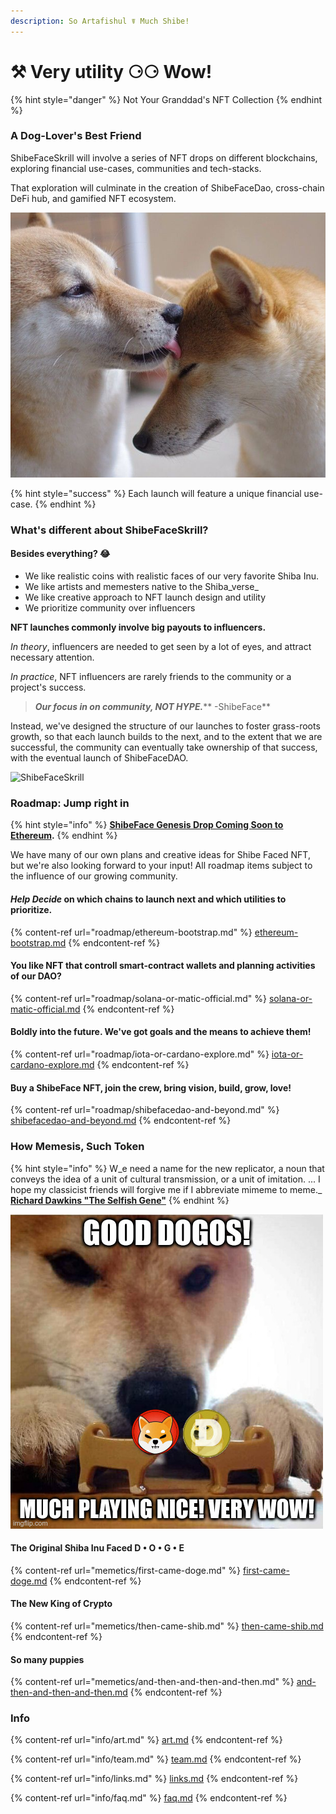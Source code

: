 ```yaml
---
description: So Artafishul ☤ Much Shibe!
---
```


# ⚒ Very utility ⚆⚆ Wow!

{% hint style="danger" %}
Not Your Granddad's NFT Collection&#x20;
{% endhint %}

### **A Dog-Lover's Best Friend**

ShibeFaceSkrill will involve a series of NFT drops on different blockchains, exploring financial use-cases, communities and tech-stacks.

That exploration will culminate in the creation of ShibeFaceDao, cross-chain DeFi hub, and gamified NFT ecosystem.

![Shibe Bless](<.gitbook/assets/image (3).png>)

{% hint style="success" %}
Each launch will feature a unique financial use-case.
{% endhint %}

### What's different about ShibeFaceSkrill?

#### Besides everything? :joy:

* We like realistic coins with realistic faces of our very favorite Shiba Inu.&#x20;
* We like artists and memesters native to the Shiba_verse_
* We like creative approach to NFT launch design and utility
* We prioritize community over influencers &#x20;

**NFT launches commonly involve big payouts to influencers.**&#x20;

_In theory_, influencers are needed to get seen by a lot of eyes, and attract necessary attention.

_In practice_, NFT influencers are rarely friends to the community or a project's success.

> _**Our focus in on community, NOT HYPE.**_**  -ShibeFace**

Instead, we've designed the structure of our launches to foster grass-roots growth, so that each launch builds to the next, and to the extent that we are successful, the community can eventually take ownership of that success, with the eventual launch of ShibeFaceDAO.&#x20;

![ShibeFaceSkrill](.gitbook/assets/464-GcLaurel\_coin.png)

### Roadmap: Jump right in

{% hint style="info" %}
[**ShibeFace Genesis Drop Coming Soon to Ethereum**](roadmap/ethereum-bootstrap.md)**.**&#x20;
{% endhint %}

We have many of our own plans and creative ideas for Shibe Faced NFT, but we're also looking forward to your input! All roadmap items subject to the influence of our growing community.

#### _**Help Decide**_ on which chains to launch next and which utilities to prioritize.&#x20;

{% content-ref url="roadmap/ethereum-bootstrap.md" %}
[ethereum-bootstrap.md](roadmap/ethereum-bootstrap.md)
{% endcontent-ref %}

#### You like NFT that controll smart-contract wallets and planning activities of our DAO?

{% content-ref url="roadmap/solana-or-matic-official.md" %}
[solana-or-matic-official.md](roadmap/solana-or-matic-official.md)
{% endcontent-ref %}

#### Boldly into the future. We've got goals and the means to achieve them!&#x20;

{% content-ref url="roadmap/iota-or-cardano-explore.md" %}
[iota-or-cardano-explore.md](roadmap/iota-or-cardano-explore.md)
{% endcontent-ref %}

#### Buy a ShibeFace NFT, join the crew, bring vision, build, grow, love!&#x20;

{% content-ref url="roadmap/shibefacedao-and-beyond.md" %}
[shibefacedao-and-beyond.md](roadmap/shibefacedao-and-beyond.md)
{% endcontent-ref %}

### How Memesis, Such Token

{% hint style="info" %}
W_e need a name for the new replicator, a noun that conveys the idea of a unit of cultural transmission, or a unit of imitation. ... I hope my classicist friends will forgive me if I abbreviate mimeme to meme._ [**Richard Dawkins "The Selfish Gene"**](https://en.wikipedia.org/wiki/The\_Selfish\_Gene)
{% endhint %}

![Such memetics](<.gitbook/assets/image (8).png>)

#### The Original Shiba Inu Faced D • O • G • E&#x20;

{% content-ref url="memetics/first-came-doge.md" %}
[first-came-doge.md](memetics/first-came-doge.md)
{% endcontent-ref %}

#### &#x20;The New King of Crypto&#x20;

{% content-ref url="memetics/then-came-shib.md" %}
[then-came-shib.md](memetics/then-came-shib.md)
{% endcontent-ref %}

#### So many puppies&#x20;

{% content-ref url="memetics/and-then-and-then-and-then.md" %}
[and-then-and-then-and-then.md](memetics/and-then-and-then-and-then.md)
{% endcontent-ref %}

### Info

{% content-ref url="info/art.md" %}
[art.md](info/art.md)
{% endcontent-ref %}

{% content-ref url="info/team.md" %}
[team.md](info/team.md)
{% endcontent-ref %}

{% content-ref url="info/links.md" %}
[links.md](info/links.md)
{% endcontent-ref %}

{% content-ref url="info/faq.md" %}
[faq.md](info/faq.md)
{% endcontent-ref %}

####
